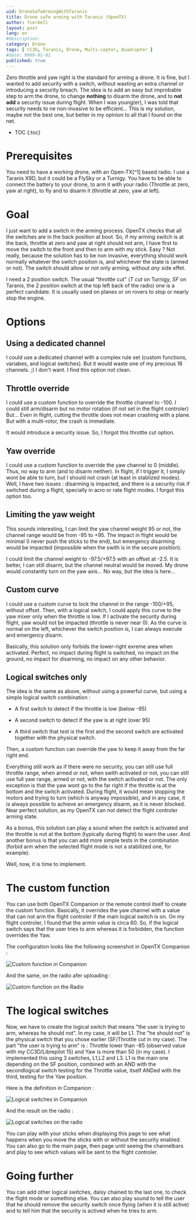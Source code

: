 ```yaml
---
uid: DroneSafeArmingWithTaranis
title: Drone safe arming with Taranis (OpenTX)
author: fcerbell
layout: post
lang: en
#description:
category: Drone
tags: [ CC3D, Taranis, Drone, Multi-copter, Quadcopter ]
#date: 9999-01-01
published: true
---
```


Zero throttle and yaw right is the standard for arming a drone. It is fine, but I wanted to add security with a switch, without wasting an extra channel or introducing a
security breach. The idea is to add an easy but improbable step to arm the drone, to change **nothing** to disarm the drone, and to **not add** a security issue during flight.
When I was young(er), I was told that security needs to ne non-invasive to be efficient... This is my solution, maybe not the best one, but better in my opinion to all that I
found on the net.

* TOC
{:toc}

# Prerequisites

You need to have a working drone, with an Open-TX[^1] based radio. I use a Taranis X9D, but it could be a FlySky or a Turnigy. You have to be able to connect the battery to
your drone, to arm it with your radio (Throttle at zero, yaw at right), to fly and to disarm it (throttle at zero, yaw at left).

# Goal

I just want to add a switch in the arming process. OpenTX checks that all the switches are in the back position at boot. So, if my arming switch is at the back, throttle at
zero and yaw at right should not arm, I have first to move the switch to the front and then to arm with my stick. Easy ? Not really, because the solution has to be non
invasive, everything should work normally whatever the switch position is, and whichever the state is (armed or not). The switch should allow or not only arming, without *any*
side effet.

I need a 2 position switch. The usual "throttle cut" (*T cut* on Turnigy, *SF* on Taranis, the 2 position switch at the top left back of the radio) one is a perfect candidate.
It is usually used on planes or on rovers to stop or nearly stop the engine.

# Options

## Using a dedicated channel

I could use a dedicated channel with a complex rule set (custom functions, variabes, and logical switches). But it would waste one of my precious 16 channels. ;) I don't want.
I find this option not clean.

## Throttle override

I could use a custom function to override the throttle channel to -100. I could still arm/disarm but no motor rotation (if not set in the flight controler) But...  Even in
flight, cutting the throttle does not mean crashing with a plane. But with a multi-rotor, the crash is immediate. 

It would introduce a security issue. So, I forgot this throttle cut option.

## Yaw override

I could use a custom function to override the yaw channel to 0 (middle). Thus, no way to arm (and to disarm neither). In flight, if I trigger it, I simply wont be able to
turn, but I should not crash (at least in stablized modes). Well, I have two issues : disarming is impacted, and there is a security risk if switched during a flight,
specially in acro or rate flight modes. I forgot this option too.

## Limiting the yaw weight

This sounds interesting, I can limit the yaw channel weight 95 or not, the channel range would be from -95 to +95. The impact in flight would be minimal (I never push the
sticks to the end), but emergency disarming would be impacted (impossible when the swith is in the secure position). 

I could limit the channel weight to -97.5/+97.5 with an offset at -2.5. It is better, I can still disarm, but the channel neutral would be moved. My drone would constantly
turn on the yaw axis... No way, but the idea is here...

## Custom curve

I could use a custom curve to lock the channel in the range -100/+95, without offset. Then, with a logical switch, I could apply this curve to the yaw mixer only when the
throttle is low. If I activate the security during flight, yaw would not be impacted (throttle is never near 0). As the curve is normal on the left, whichever the switch
position is, I can always execute and emergency disarm. 

Basically, this solution only forbids the lower-right exreme area when activated. Perfect, no impact during flight is switched, no impact on the ground, no impact for
disarming, no impact on any other behavior.

## Logical switches only

The idea is the same as above, without using a powerful curve, but using a simple logical switch combination :

* A first switch to detect if the throttle is low (below -95)

* A second switch to detect if the yaw is at right (over 95)

* A third switch that test is the first and the second switch are activated together with the physical switch.

Then, a custom function can override the yaw to keep it away from the far right end.

Everything still work as if there were no security, you can still use full throttle range, when armed or not, when swith activated or not, you can still use full yaw range,
armed or not, with the switch activated or not. The only exception is that the yaw wont go to the far right if the throttle is at the bottom and the switch activated. During
flight, it would mean stopping the motors and trying to turn (which is anyway impossible), and in any case, it is always possible to achieve an emergency disarm, as it is
never blocked. Near perfect solution, as my OpenTX can not detect the flight controler arming state.

As a bonus, this solution can play a sound when the switch is activated and the throttle is not at the bottom (typically during flight) to warn the user. And another bonus is
that you can add more simple tests in the combination (forbid arm when the selected flight mode is not a stabilized one, for example).

Well, now, it is time to implement.

# The custom function

You can use both OpenTX Companion or the remote control itself to create the custom function. Basically, it overrides the yaw channel with a value that can not arm the flight
controler if the main logical switch is on. On my flight controler, I found that the armin value is circa 60. So, if the logical switch says that the user tries to arm whereas
it is forbidden, the function overrides the Yaw.

The configuration looks like the following screenshot in OpenTX Companion :

![Custom function in Companion][01-CustomFunctionCompanion.png]

And the same, on the radio afer uploading :

![Custom function on the Radio][02-CustomFunctionRadio.png]

# The logical switches

Now, we have to create the logical switch that means "the user is trying to arm, whereas he should not". In my case, it will be L1. The "he should not" is the physical switch
that you chose earlier (SF/Throttle cut in my case). The part "the user is trying to arm" is : Throttle lower than -85 (observed value with my CC3D/Librepilot 15) and Yaw is
more than 50 (in my case). I implemented this using 3 switches, L1,L2 and L3. L1 is the main one depending on the SF position, combined with an AND with the secondlogical
switch testing for the Throttle value, itself ANDed with the third, testing for the Yaw position.

Here is the definition in Companion :

![Logical switches in Companion][03-LogicalSwitchesCompanion.png]

And the result on the radio :

![Logical switches on the radio][04-LogicalSwitchesRadio.png]

You can play with your sticks when displaying this page to see what happens when you move the sticks with or without the security enabled. You can also go to the main page,
then page until seeing the channelbars and play to see which values will be sent to the flight controler.

# Going further

You can add other logical switches, daisy chained to the last one, to check the flight mode or something else. You can also play sound to tell the user that he should remove
the security switch once flying (when it is still active) and to tell him that the security is actived when he tries to arm.

[01-CustomFunctionCompanion.png]: {{site.url}}{{site.baseurl}}/assets/posts/{{page.uid}}/01-CustomFunctionCompanion-en.png "Custom function in Companion"
[02-CustomFunctionRadio.png]: {{site.url}}{{site.baseurl}}/assets/posts/{{page.uid}}/02-CustomFunctionRadio-en.png "Custom function on the radio"
[03-LogicalSwitchesCompanion.png]: {{site.url}}{{site.baseurl}}/assets/posts/{{page.uid}}/03-LogicalSwitchesCompanion-en.png "Logical switches in Companion"
[04-LogicalSwitchesRadio.png]: {{site.url}}{{site.baseurl}}/assets/posts/{{page.uid}}/04-LogicalSwitchesRadio-en.png "Logical switches on the radio"
